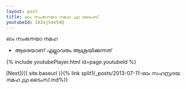 ```yaml
---
layout: post
title: ഓം സംഭഗ്നയാ നമഹ ൧൧ ടൈംസ്
youtubeId: IA3ajS4e54Q
---
```

 
 
 ഓം സംഭഗ്നയാ നമഹ 
 
 -  ആരെയാണ് എല്ലാവരും ആശ്രയിക്കുന്നത് 
 
  
 
  
 
 
 
 
 
 


{% include youtubePlayer.html id=page.youtubeId %}
 
[Next]({{ site.baseurl }}{% link  split1/_posts/2013-07-11-ഓം സഹസ്രദയ നമഹ ൧൧ ടൈംസ്.md%})
 
